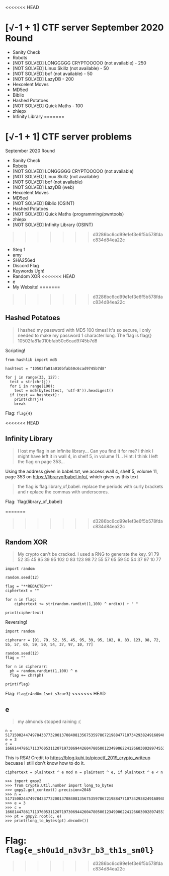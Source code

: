 <<<<<<< HEAD
# [√-1 + 1] CTF server September 2020 Round
- Sanity Check
- Robots
- [NOT SOLVED] LONGGGGG CRYPTOOOOO (not available) - 250
- [NOT SOLVED] Linux Skillz (not available) - 50
- [NOT SOLVED] bof (not available) - 50
- [NOT SOLVED] LazyDB - 200
- Hexcelent Moves
- MD5ed
- Biblio
- Hashed Potatoes
- [NOT SOLVED] Quick Maths - 100
- zhiepx
- Infinity Library
=======
# [√-1 + 1] CTF server problems 
September 2020 Round
- Sanity Check
- Robots
- [NOT SOLVED] LONGGGGG CRYPTOOOOO (not available)
- [NOT SOLVED] Linux Skillz (not available)
- [NOT SOLVED] bof (not available)
- [NOT SOLVED] LazyDB (web)
- Hexcelent Moves
- MD5ed
- [NOT SOLVED] Biblio (OSINT)
- Hashed Potatoes
- [NOT SOLVED] Quick Maths (programming/pwntools)
- zhiepx
- [NOT SOLVED] Infinity Library (OSINT)
>>>>>>> d3286bc6cd99e1ef3e6f5b578fdac834d84ea22c
- Steg 1
- amy
- SHA256ed
- Discord Flag
- Keywords Ugh!
- Random XOR
<<<<<<< HEAD
- e
- My Website!
=======
>>>>>>> d3286bc6cd99e1ef3e6f5b578fdac834d84ea22c


## Hashed Potatoes
> I hashed my password with MD5 100 times! It's so secure, I only needed to make my password 1 character long. The flag is flag{<the password you get>}
> 10502fa81a010bfab50c6cad9745b7d8

Scripting!

```
from hashlib import md5

hashtext = "10502fa81a010bfab50c6cad9745b7d8"

for j in range(33, 127):
  test = str(chr(j))
  for i in range(100):
    test = md5(bytes(test, 'utf-8')).hexdigest()
  if (test == hashtext):
    print(chr(j))
    break
```
Flag: `flag{4}`

<<<<<<< HEAD
## Infinity Library
> I lost my flag in an infinite library... Can you find it for me? I think I might have left it in wall 4, in shelf 5, in volume 11... 
> Hint: I think I left the flag on page 353...

Using the address given in babel.txt, we access wall 4, shelf 5, volume 11, page 353 on <https://libraryofbabel.info/>, which gives us this text

> the flag is flag.library,of,babel. replace the periods with curly brackets and r
eplace the commas with underscores.  

Flag: `flag{library_of_babel}                                           
                                     

=======
>>>>>>> d3286bc6cd99e1ef3e6f5b578fdac834d84ea22c
## Random XOR
> My crypto can't be cracked. I used a RNG to generate the key.
> 91 79 52 35 45 95 39 95 102 0 83 123 98 72 55 57 65 59 50 54 37 97 10 77
```
import random

random.seed(12)

flag = "**REDACTED**"
ciphertext = ""

for n in flag:
    ciphertext += str(random.randint(1,100) ^ ord(n)) + " "

print(ciphertext)
```

Reversing!

```
import random

cipherarr = [91, 79, 52, 35, 45, 95, 39, 95, 102, 0, 83, 123, 98, 72, 55, 57, 65, 59, 50, 54, 37, 97, 10, 77]

random.seed(12)
flag = ""

for n in cipherarr:
  ph = random.randint(1,100) ^ n
  flag += chr(ph)

print(flag)
```

Flag: `flag{r4nd0m_1snt_s3cur3}`
<<<<<<< HEAD


## e
> my almonds stopped raining :(
```
n = 5171500244749784337732001370840813567535978672198847710734293824916894058819438426874346854596575194681574556032488738156179043545483383532279185836509578876896977900209373001322643645013864307015839183171957952811351389535441340605132231378228775525290527087955956325880248332921167992489485784755379
e = 3
c = 1668144786171137605311207197306944260478050012349906224126603002897455362394099285517422760838331356624110177579827875805257224612660500133080543787474026595048166638720426396963970753973937038866496085024710487212750758818995532990329189
```
This is RSA! Credit to <https://blog.kuhi.to/picoctf_2019_crypto_writeup> becuase I still don't know how to do it.

```
ciphertext = plaintext ^ e mod n = plaintext ^ e, if plaintext ^ e < n
```
```
>>> import gmpy2
>>> from Crypto.Util.number import long_to_bytes
>>> gmpy2.get_context().precision=2048
>>> n = 5171500244749784337732001370840813567535978672198847710734293824916894058819438426874346854596575194681574556032488738156179043545483383532279185836509578876896977900209373001322643645013864307015839183171957952811351389535441340605132231378228775525290527087955956325880248332921167992489485784755379
>>> e = 3
>>> c = 1668144786171137605311207197306944260478050012349906224126603002897455362394099285517422760838331356624110177579827875805257224612660500133080543787474026595048166638720426396963970753973937038866496085024710487212750758818995532990329189
>>> pt = gmpy2.root(c, e)
>>> print(long_to_bytes(pt).decode())
```
Flag: `flag{e_sh0u1d_n3v3r_b3_th1s_sm0l}`
=======
>>>>>>> d3286bc6cd99e1ef3e6f5b578fdac834d84ea22c
